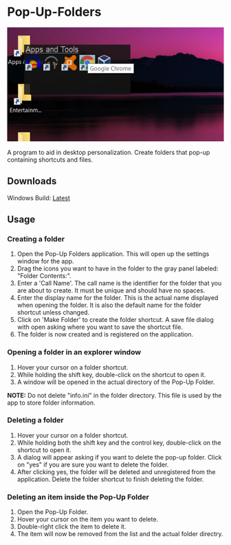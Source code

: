 # Pop-Up-Folders

![Screenshot](Screenshots/Screen1.png)

A program to aid in desktop personalization. Create folders that pop-up containing shortcuts and files.

## Downloads
Windows Build: [Latest](https://github.com/Xapier14/Pop-Up-Folders/raw/master/Builds/Pop-Up_Folders-5-23-2020.zip)

## Usage
### Creating a folder
1. Open the Pop-Up Folders application. This will open up the settings window for the app.
1. Drag the icons you want to have in the folder to the gray panel labeled: "Folder Contents:".
1. Enter a 'Call Name'. The call name is the identifier for the folder that you are about to create. It must be unique and should have no spaces.
1. Enter the display name for the folder. This is the actual name displayed when opening the folder. It is also the default name for the folder shortcut unless changed.
1. Click on 'Make Folder' to create the folder shortcut. A save file dialog with open asking where you want to save the shortcut file.
1. The folder is now created and is registered on the application.

### Opening a folder in an explorer window
1. Hover your cursor on a folder shortcut.
1. While holding the shift key, double-click on the shortcut to open it.
1. A window will be opened in the actual directory of the Pop-Up Folder.

**NOTE:** Do not delete "info.ini" in the folder directory. This file is used by the app to store folder information.

### Deleting a folder
1. Hover your cursor on a folder shortcut.
1. While holding both the shift key and the control key, double-click on the shortcut to open it.
1. A dialog will appear asking if you want to delete the pop-up folder. Click on "yes" if you are sure you want to delete the folder.
1. After clicking yes, the folder will be deleted and unregistered from the application. Delete the folder shortcut to finish deleting the folder.

### Deleting an item inside the Pop-Up Folder
1. Open the Pop-Up Folder.
1. Hover your cursor on the item you want to delete.
1. Double-right click the item to delete it.
1. The item will now be removed from the list and the actual folder directry.
